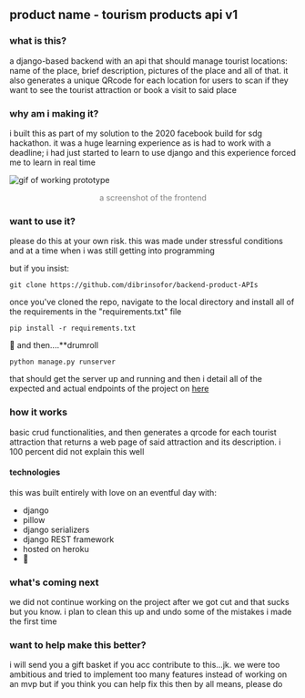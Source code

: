 ## product name - tourism products api v1


### what is this?
 a django-based backend with an api that should manage tourist locations: name of the place, brief description, pictures of the place and all of that. it also generates a unique QRcode for each location for users to scan if they want to see the tourist attraction or book a visit to said place

### why am i making it?
i built this as part of my solution to the 2020 facebook build for sdg hackathon. it was a huge learning experience as is had to work with a deadline; i had just started to learn to use django and this experience forced me to learn in real time

![gif of working prototype](https://pbs.twimg.com/media/EpZF-4tXcAQTTBe?format=jpg&name=900x900)
<center style=color:grey;>a screenshot of the frontend</center>

### want to use it?
please do this at your own risk. this was made under stressful conditions and at a time when i was still getting into programming

but if you insist:
```
git clone https://github.com/dibrinsofor/backend-product-APIs
```
once you've cloned the repo, navigate to the local directory and install all of the requirements in the "requirements.txt" file
```
pip install -r requirements.txt
```
😬 and then....**drumroll
```
python manage.py runserver
```
that should get the server up and running and then i detail all of the expected and actual endpoints of the project on [here](https://www.twitter.com/notdibri)

### how it works
basic crud functionalities, and then generates a qrcode for each tourist attraction that returns a web page of said attraction and its description. i 100 percent did not explain this well

#### technologies
this was built entirely with love on an eventful day with:

- django
- pillow
- django serializers
- django REST framework
- hosted on heroku
- 💛 

### what's coming next
we did not continue working on the project after we got cut and that sucks but you know. i plan to clean this up and undo some of the mistakes i made the first time

### want to help make this better?
i will send you a gift basket if you acc contribute to this...jk. we were too ambitious and tried to implement too many features instead of working on an mvp but if you think you can help fix this then by all means, please do

[//]: # (So depending on use case, you may want to keep the documentation short. in that case you may not need to include the last two sections or you can)
